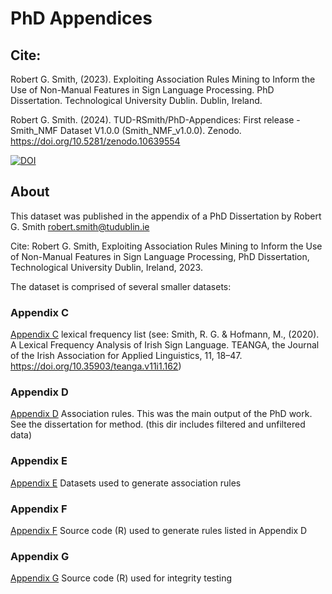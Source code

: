 # PhD Appendices

## Cite: 

Robert G. Smith, (2023). Exploiting Association Rules Mining to Inform the Use of Non-Manual Features in Sign Language Processing. PhD Dissertation. Technological University Dublin. Dublin, Ireland.

Robert G. Smith. (2024). TUD-RSmith/PhD-Appendices: First release - Smith_NMF Dataset V1.0.0 (Smith_NMF_v1.0.0). Zenodo. https://doi.org/10.5281/zenodo.10639554

[![DOI](https://zenodo.org/badge/560578153.svg)](https://zenodo.org/doi/10.5281/zenodo.10639533)

## About
This dataset was published in the appendix of a PhD Dissertation by Robert G. Smith robert.smith@tudublin.ie

Cite: Robert G. Smith, Exploiting Association Rules Mining to Inform the Use of Non-Manual Features in Sign Language Processing, PhD Dissertation, Technological University Dublin, Ireland, 2023.

The dataset is comprised of several smaller datasets: 
### Appendix C 
[Appendix C](https://github.com/TUD-RSmith/PhD-Appendices/tree/main/AppendixC-most_frequent_lexical_items_in_the_SOI_corpus)
lexical frequency list (see: Smith, R. G. & Hofmann, M., (2020). A Lexical Frequency Analysis of Irish Sign Language. TEANGA, the Journal of the Irish Association for Applied Linguistics, 11, 18–47. https://doi.org/10.35903/teanga.v11i1.162)

### Appendix D
[Appendix D](https://github.com/TUD-RSmith/PhD-Appendices/tree/main/AppendixD-all_association_rules)
Association rules. This was the main output of the PhD work. See the dissertation for method. (this dir includes filtered and unfiltered data)

### Appendix E
[Appendix E](https://github.com/TUD-RSmith/PhD-Appendices/tree/main/AppendixE-Datasets)
Datasets used to generate association rules 

### Appendix F
[Appendix F](https://github.com/TUD-RSmith/PhD-Appendices/tree/main/AppendixF-Source_code)
Source code (R) used to generate rules listed in Appendix D 

### Appendix G
[Appendix G](https://github.com/TUD-RSmith/PhD-Appendices/tree/main/AppendixG-integrity_test)
Source code (R) used for integrity testing